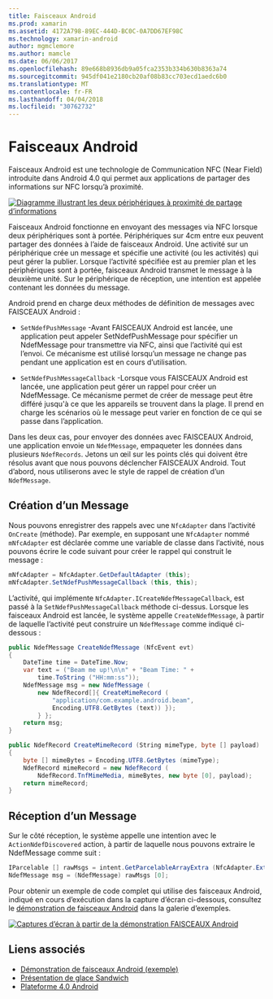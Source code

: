 ```yaml
---
title: Faisceaux Android
ms.prod: xamarin
ms.assetid: 4172A798-89EC-444D-BC0C-0A7DD67EF98C
ms.technology: xamarin-android
author: mgmclemore
ms.author: mamcle
ms.date: 06/06/2017
ms.openlocfilehash: 89e668b8936db9a05fca2353b334b630b8363a74
ms.sourcegitcommit: 945df041e2180cb20af08b83cc703ecd1aedc6b0
ms.translationtype: MT
ms.contentlocale: fr-FR
ms.lasthandoff: 04/04/2018
ms.locfileid: "30762732"
---
```

# <a name="android-beam"></a>Faisceaux Android

Faisceaux Android est une technologie de Communication NFC (Near Field) introduite dans Android 4.0 qui permet aux applications de partager des informations sur NFC lorsqu’à proximité.

[![Diagramme illustrant les deux périphériques à proximité de partage d’informations](android-beam-images/androidbeam.png)](android-beam-images/androidbeam.png#lightbox)

Faisceaux Android fonctionne en envoyant des messages via NFC lorsque deux périphériques sont à portée. Périphériques sur 4cm entre eux peuvent partager des données à l’aide de faisceaux Android. Une activité sur un périphérique crée un message et spécifie une activité (ou les activités) qui peut gérer la publier. Lorsque l’activité spécifiée est au premier plan et les périphériques sont à portée, faisceaux Android transmet le message à la deuxième unité. Sur le périphérique de réception, une intention est appelée contenant les données du message.

Android prend en charge deux méthodes de définition de messages avec FAISCEAUX Android :

-   `SetNdefPushMessage` -Avant FAISCEAUX Android est lancée, une application peut appeler SetNdefPushMessage pour spécifier un NdefMessage pour transmettre via NFC, ainsi que l’activité qui est l’envoi. Ce mécanisme est utilisé lorsqu’un message ne change pas pendant une application est en cours d’utilisation.

-   `SetNdefPushMessageCallback` -Lorsque vous FAISCEAUX Android est lancée, une application peut gérer un rappel pour créer un NdefMessage. Ce mécanisme permet de créer de message peut être différé jusqu'à ce que les appareils se trouvent dans la plage. Il prend en charge les scénarios où le message peut varier en fonction de ce qui se passe dans l’application.


Dans les deux cas, pour envoyer des données avec FAISCEAUX Android, une application envoie un `NdefMessage`, empaqueter les données dans plusieurs `NdefRecords`. Jetons un œil sur les points clés qui doivent être résolus avant que nous pouvons déclencher FAISCEAUX Android. Tout d’abord, nous utiliserons avec le style de rappel de création d’un `NdefMessage`.


## <a name="creating-a-message"></a>Création d’un Message

Nous pouvons enregistrer des rappels avec une `NfcAdapter` dans l’activité `OnCreate` (méthode). Par exemple, en supposant une `NfcAdapter` nommé `mNfcAdapter` est déclarée comme une variable de classe dans l’activité, nous pouvons écrire le code suivant pour créer le rappel qui construit le message :

```csharp
mNfcAdapter = NfcAdapter.GetDefaultAdapter (this);
mNfcAdapter.SetNdefPushMessageCallback (this, this);
```

L’activité, qui implémente `NfcAdapter.ICreateNdefMessageCallback`, est passé à la `SetNdefPushMessageCallback` méthode ci-dessus. Lorsque les faisceaux Android est lancée, le système appelle `CreateNdefMessage`, à partir de laquelle l’activité peut construire un `NdefMessage` comme indiqué ci-dessous :

```csharp
public NdefMessage CreateNdefMessage (NfcEvent evt)
{
    DateTime time = DateTime.Now;
    var text = ("Beam me up!\n\n" + "Beam Time: " +
        time.ToString ("HH:mm:ss"));
    NdefMessage msg = new NdefMessage (
        new NdefRecord[]{ CreateMimeRecord (
            "application/com.example.android.beam",
            Encoding.UTF8.GetBytes (text)) });
        } };
    return msg;
}

public NdefRecord CreateMimeRecord (String mimeType, byte [] payload)
{
    byte [] mimeBytes = Encoding.UTF8.GetBytes (mimeType);
    NdefRecord mimeRecord = new NdefRecord (
        NdefRecord.TnfMimeMedia, mimeBytes, new byte [0], payload);
    return mimeRecord;
}
```


## <a name="receiving-a-message"></a>Réception d’un Message

Sur le côté réception, le système appelle une intention avec le `ActionNdefDiscovered` action, à partir de laquelle nous pouvons extraire le NdefMessage comme suit :

```csharp
IParcelable [] rawMsgs = intent.GetParcelableArrayExtra (NfcAdapter.ExtraNdefMessages);
NdefMessage msg = (NdefMessage) rawMsgs [0];
```

Pour obtenir un exemple de code complet qui utilise des faisceaux Android, indiqué en cours d’exécution dans la capture d’écran ci-dessous, consultez le [démonstration de faisceaux Android](https://developer.xamarin.com/samples/monodroid/AndroidBeamDemo/) dans la galerie d’exemples.

[![Captures d’écran à partir de la démonstration FAISCEAUX Android](android-beam-images/24.png)](android-beam-images/24.png#lightbox)



## <a name="related-links"></a>Liens associés

- [Démonstration de faisceaux Android (exemple)](https://developer.xamarin.com/samples/monodroid/AndroidBeamDemo/)
- [Présentation de glace Sandwich](http://www.android.com/about/ice-cream-sandwich/)
- [Plateforme 4.0 Android](http://developer.android.com/sdk/android-4.0.html)
